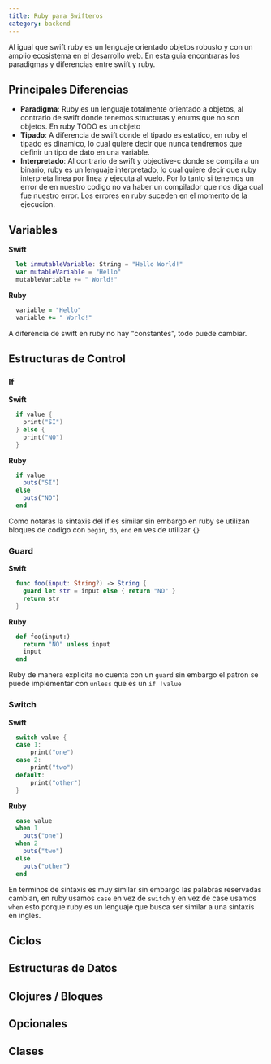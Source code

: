 ```yaml
---
title: Ruby para Swifteros
category: backend
---
```


Al igual que swift ruby es un lenguaje orientado objetos robusto y con un amplio ecosistema en el desarrollo web.
En esta guia encontraras los paradigmas y diferencias entre swift y ruby.

## Principales Diferencias

- **Paradigma**: Ruby es un lenguaje totalmente orientado a objetos, al contrario de swift
donde tenemos structuras y enums que no son objetos. En ruby TODO es un objeto
- **Tipado**: A diferencia de swift donde el tipado es estatico, en ruby el tipado es dinamico, lo cual quiere
decir que nunca tendremos que definir un tipo de dato en una variable.
- **Interpretado**: Al contrario de swift y objective-c donde se compila a un binario, ruby es un lenguaje interpretado,
lo cual quiere decir que ruby interpreta linea por linea y ejecuta al vuelo. Por lo tanto si tenemos un error de en nuestro codigo no va haber un compilador que nos diga cual fue nuestro error. Los errores en ruby suceden en el momento de la ejecucion.

## Variables

**Swift**
```swift
  let inmutableVariable: String = "Hello World!"
  var mutableVariable = "Hello"
  mutableVariable += " World!"
```

**Ruby**
```ruby
  variable = "Hello"
  variable += " World!"
```

A diferencia de swift en ruby no hay "constantes", todo puede cambiar.

## Estructuras de Control

### If

**Swift**
```swift
  if value {
    print("SI")
  } else {
    print("NO")
  }
```

**Ruby**
```ruby
  if value
    puts("SI")
  else
    puts("NO")
  end
```

Como notaras la sintaxis del if es similar sin embargo en ruby se utilizan bloques de codigo con `begin`, `do`, `end` en ves de utilizar `{}`

### Guard

**Swift**
```swift
  func foo(input: String?) -> String {
    guard let str = input else { return "NO" }
    return str
  }
```

**Ruby**
```ruby
  def foo(input:)
    return "NO" unless input
    input
  end
```

Ruby de manera explicita no cuenta con un `guard` sin embargo el patron se puede implementar con `unless` que es un `if !value`

### Switch

**Swift**
```swift
  switch value {
  case 1:
      print("one")
  case 2:
      print("two")
  default:
      print("other")
  }
```

**Ruby**
```ruby
  case value
  when 1
    puts("one")
  when 2
    puts("two")
  else
    puts("other")
  end
```

En terminos de sintaxis es muy similar sin embargo las palabras reservadas cambian, en ruby usamos `case` en vez de `switch` y en vez de case usamos `when` esto porque ruby es un lenguaje que busca ser similar a una sintaxis en ingles.

## Ciclos

## Estructuras de Datos


## Clojures / Bloques


## Opcionales


## Clases
